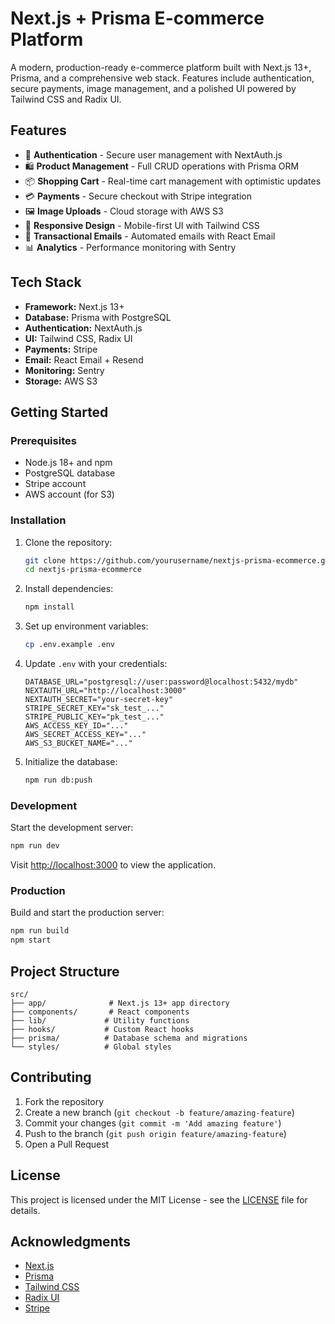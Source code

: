 # Next.js + Prisma E-commerce Platform

A modern, production-ready e-commerce platform built with Next.js 13+, Prisma, and a comprehensive web stack. Features include authentication, secure payments, image management, and a polished UI powered by Tailwind CSS and Radix UI.

## Features

- 🔐 **Authentication** - Secure user management with NextAuth.js
- 🛍️ **Product Management** - Full CRUD operations with Prisma ORM
- 📦 **Shopping Cart** - Real-time cart management with optimistic updates
- 💳 **Payments** - Secure checkout with Stripe integration
- 🖼️ **Image Uploads** - Cloud storage with AWS S3
- 📱 **Responsive Design** - Mobile-first UI with Tailwind CSS
- 📧 **Transactional Emails** - Automated emails with React Email
- 📊 **Analytics** - Performance monitoring with Sentry

## Tech Stack

- **Framework:** Next.js 13+
- **Database:** Prisma with PostgreSQL
- **Authentication:** NextAuth.js
- **UI:** Tailwind CSS, Radix UI
- **Payments:** Stripe
- **Email:** React Email + Resend
- **Monitoring:** Sentry
- **Storage:** AWS S3

## Getting Started

### Prerequisites

- Node.js 18+ and npm
- PostgreSQL database
- Stripe account
- AWS account (for S3)

### Installation

1. Clone the repository:
   ```bash
   git clone https://github.com/yourusername/nextjs-prisma-ecommerce.git
   cd nextjs-prisma-ecommerce
   ```

2. Install dependencies:
   ```bash
   npm install
   ```

3. Set up environment variables:
   ```bash
   cp .env.example .env
   ```

4. Update `.env` with your credentials:
   ```plaintext
   DATABASE_URL="postgresql://user:password@localhost:5432/mydb"
   NEXTAUTH_URL="http://localhost:3000"
   NEXTAUTH_SECRET="your-secret-key"
   STRIPE_SECRET_KEY="sk_test_..."
   STRIPE_PUBLIC_KEY="pk_test_..."
   AWS_ACCESS_KEY_ID="..."
   AWS_SECRET_ACCESS_KEY="..."
   AWS_S3_BUCKET_NAME="..."
   ```

5. Initialize the database:
   ```bash
   npm run db:push
   ```

### Development

Start the development server:
```bash
npm run dev
```

Visit [http://localhost:3000](http://localhost:3000) to view the application.

### Production

Build and start the production server:
```bash
npm run build
npm start
```

## Project Structure

```
src/
├── app/              # Next.js 13+ app directory
├── components/       # React components
├── lib/             # Utility functions
├── hooks/           # Custom React hooks
├── prisma/          # Database schema and migrations
└── styles/          # Global styles
```

## Contributing

1. Fork the repository
2. Create a new branch (`git checkout -b feature/amazing-feature`)
3. Commit your changes (`git commit -m 'Add amazing feature'`)
4. Push to the branch (`git push origin feature/amazing-feature`)
5. Open a Pull Request

## License

This project is licensed under the MIT License - see the [LICENSE](LICENSE) file for details.

## Acknowledgments

- [Next.js](https://nextjs.org)
- [Prisma](https://prisma.io)
- [Tailwind CSS](https://tailwindcss.com)
- [Radix UI](https://radix-ui.com)
- [Stripe](https://stripe.com)